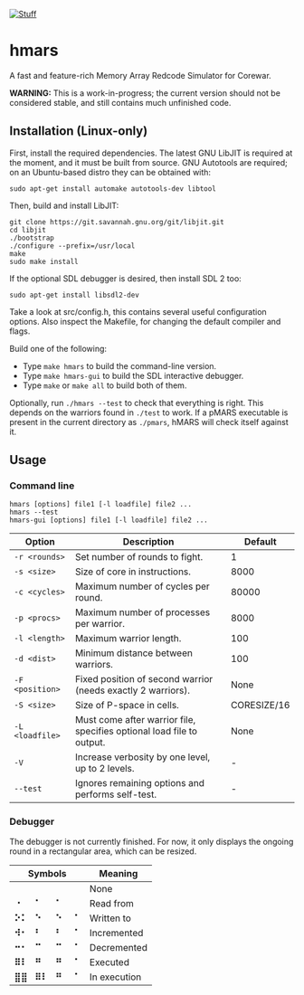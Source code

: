 [![Stuff](https://img.shields.io/static/v1.svg?label=test&message=passed&color=success)](https://github.com/aerkiaga/hmars/)
<!---
[//]: # (![Stuff](https://img.shields.io/static/v1.svg?label=test&message=failed&color=critical))
[//]: # (![Stuff](https://img.shields.io/static/v1.svg?label=test&message=untested&color=important))
--->

# hmars
A fast and feature-rich Memory Array Redcode Simulator for Corewar.

**WARNING:** This is a work-in-progress; the current version should not be considered stable, and still contains much unfinished code.

## Installation (Linux-only)
First, install the required dependencies. The latest GNU LibJIT is required at
the moment, and it must be built from source. GNU Autotools are required; on an
Ubuntu-based distro they can be obtained with:

    sudo apt-get install automake autotools-dev libtool

Then, build and install LibJIT:

    git clone https://git.savannah.gnu.org/git/libjit.git
    cd libjit
    ./bootstrap
    ./configure --prefix=/usr/local
    make
    sudo make install

If the optional SDL debugger is desired, then install SDL 2 too:

    sudo apt-get install libsdl2-dev

Take a look at src/config.h, this contains several useful configuration options.
Also inspect the Makefile, for changing the default compiler and flags.

Build one of the following:
   * Type `make hmars` to build the command-line version.
   * Type `make hmars-gui` to build the SDL interactive debugger.
   * Type `make` or `make all` to build both of them.

Optionally, run `./hmars --test` to check that everything is right. This depends
on the warriors found in `./test` to work. If a pMARS executable is present in
the current directory as `./pmars`, hMARS will check itself against it.

## Usage
### Command line

    hmars [options] file1 [-l loadfile] file2 ...
    hmars --test
    hmars-gui [options] file1 [-l loadfile] file2 ...

Option | Description | Default
------ | ------------|---------
`-r <rounds>` | Set number of rounds to fight. | 1
`-s <size>` | Size of core in instructions. | 8000
`-c <cycles>` | Maximum number of cycles per round. | 80000
`-p <procs>` | Maximum number of processes per warrior. | 8000
`-l <length>` | Maximum warrior length. | 100
`-d <dist>` | Minimum distance between warriors. | 100
`-F <position>` | Fixed position of second warrior (needs exactly 2 warriors). | None
`-S <size>` | Size of P-space in cells. | CORESIZE/16
`-L <loadfile>` | Must come after warrior file, specifies optional load file to output. | None
`-V` | Increase verbosity by one level, up to 2 levels. | -
`--test` | Ignores remaining options and performs self-test. | -

### Debugger
The debugger is not currently finished. For now, it only displays the ongoing
round in a rectangular area, which can be resized.

Symbols | Meaning
------ | -------
**⠀⠀** &nbsp; **⠀⠀** &nbsp; **⠀** &nbsp; &nbsp; **⠀** | None
**⠐⠀** &nbsp; **⠁⠀** &nbsp; **⠁** &nbsp; &nbsp; **⠀** | Read from
**⠕⠅** &nbsp; **⠑⠀** &nbsp; **⠑** &nbsp; &nbsp; **⠁** | Written to
**⠺⠂** &nbsp; **⠃⠀** &nbsp; **⠃** &nbsp; &nbsp; **⠁** | Incremented
**⠒⠂** &nbsp; **⠉⠀** &nbsp; **⠉** &nbsp; &nbsp; **⠁** | Decremented
**⠿⠇** &nbsp; **⠛⠀** &nbsp; **⠛** &nbsp; &nbsp; **⠁** | Executed
**⣿⣿** &nbsp; **⠿⠇** &nbsp; **⠛** &nbsp; &nbsp; **⠁** | In execution
